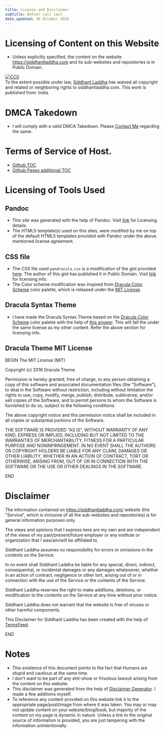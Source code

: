 ```yaml
---
title: License and Disclaimer
subtitle: Better call saul
date_updated: 30 October 2020
---
```


# Licensing of Content on this Website

- Unless explicitly specified, the content on the website https://siddhantladdha.com and its sub-websites and repositories is in Public Domain.

<p xmlns:dct="http://purl.org/dc/terms/" xmlns:vcard="http://www.w3.org/2001/vcard-rdf/3.0#">
  <a rel="license"
       href="http://creativecommons.org/publicdomain/zero/1.0/">
           <img src="http://i.creativecommons.org/p/zero/1.0/88x31.png" style="border-style: none;" alt="CC0" />
             </a>
               <br />
                 To the extent possible under law,
                   <a rel="dct:publisher"
                        href="https://siddhantladdha.com">
                            <span property="dct:title">Siddhant Laddha</span></a>
                              has waived all copyright and related or neighboring rights to
                                <span property="dct:title">siddhantladdha.com</span>.
                                This work is published from:
                                <span property="vcard:Country" datatype="dct:ISO3166"
                                      content="IN" about="https://siddhantladdha.com">
                                        India</span>.
                                        </p>


# DMCA Takedown

- I will comply with a valid DMCA Takedown. Please [Contact Me](./contact.html) regarding the same.

# Terms of Service of Host.

+ [Github TOC](https://help.github.com/en/articles/github-terms-of-service)
+ [Github Pages additional TOC](https://help.github.com/en/articles/github-terms-of-service#i-additional-terms-for-github-pages-and-learning-lab)

# Licensing of Tools Used

## Pandoc

- This site was generated with the help of Pandoc. Visit [link](https://github.com/jgm/pandoc/blob/master/COPYRIGHT)
for Licensing details.
- The HTML5 template(s) used on this sites, were modified by me on top of the default HTML5 templates provided with Pandoc under the above mentioned license agreement.

## CSS file

- The CSS file used `pandracula.css` is a modification of the gist provided [here](https://gist.github.com/killercup/5917178). The author of this gist has published it in Public Domain. Visit [link](https://gist.github.com/killercup/5917178#gistcomment-1924106) for licensing info.
- The Color scheme modification was inspired from [Dracula Color Scheme](https://draculatheme.com/) color palette, which is released under the [MIT License](https://github.com/dracula/dracula-theme/blob/master/LICENSE).

## Dracula Syntax Theme

- I have made the Dracula Syntax Theme based on the [Dracula Color Scheme](https://draculatheme.com/) color palette
with the help of [this answer](https://stackoverflow.com/questions/30880200/pandoc-what-are-the-available-syntax-highlighters#36529354). This will fall the under the same license as my other content. Refer the above section for licensing info.

## Dracula Theme MIT License

BEGIN
The MIT License (MIT)

Copyright (c) 2016 Dracula Theme

Permission is hereby granted, free of charge, to any person obtaining a copy
of this software and associated documentation files (the "Software"), to deal
in the Software without restriction, including without limitation the rights
to use, copy, modify, merge, publish, distribute, sublicense, and/or sell
copies of the Software, and to permit persons to whom the Software is
furnished to do so, subject to the following conditions:

The above copyright notice and this permission notice shall be included in all
copies or substantial portions of the Software.

THE SOFTWARE IS PROVIDED "AS IS", WITHOUT WARRANTY OF ANY KIND, EXPRESS OR
IMPLIED, INCLUDING BUT NOT LIMITED TO THE WARRANTIES OF MERCHANTABILITY,
FITNESS FOR A PARTICULAR PURPOSE AND NONINFRINGEMENT. IN NO EVENT SHALL THE
AUTHORS OR COPYRIGHT HOLDERS BE LIABLE FOR ANY CLAIM, DAMAGES OR OTHER
LIABILITY, WHETHER IN AN ACTION OF CONTRACT, TORT OR OTHERWISE, ARISING FROM,
OUT OF OR IN CONNECTION WITH THE SOFTWARE OR THE USE OR OTHER DEALINGS IN THE
SOFTWARE.

END

# Disclaimer

The information contained on https://siddhantladdha.com/ website (the
"Service", which is inclusive of all the sub-websites and repositories) is for general information purposes only.

The views and opinions that I express here are my own and are independent of the views of my past/present/future employer or any institute or organization that I was/am/will be affiliated to.

Siddhant Laddha assumes no responsibility for errors or omissions in the
contents on the Service.

In no event shall Siddhant Laddha be liable for any special, direct,
indirect, consequential, or incidental damages or any damages whatsoever,
whether in an action of contract, negligence or other tort, arising out of or
in connection with the use of the Service or the contents of the Service.

Siddhant Laddha reserves the right to make additions, deletions, or
modification to the contents on the Service at any time without prior notice.

Siddhant Laddha does not warrant that the website is free of viruses or
other harmful components. 

This Disclaimer for Siddhant Laddha has been created with the help of
[TermsFeed](https://www.termsfeed.com/).

END

# Notes

- This existence of this document points to the fact that Humans are stupid and cautious at the same time.
- I don't want to be part of any shit-show or frivolous lawsuit arising from the content on this website.
- This disclaimer was generated from the help of [Disclaimer Generator](https://www.termsfeed.com/disclaimer-generator/). I made a few additions myself.
- To reference any content provided on this website link it to the appropriate page/post/image from where it was
taken. You may or may not update content on your website/blog/book, but majority of the content on my page 
is dynamic in nature. Unless a link to the original source of information is provided, you are just tampering with the information unintentionally.

